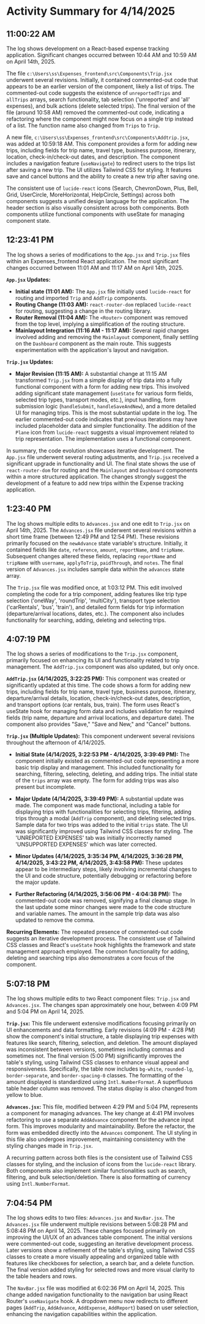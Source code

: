 # Activity Summary for 4/14/2025

## 11:00:22 AM
The log shows development on a React-based expense tracking application.  Significant changes occurred between 10:44 AM and 10:59 AM on April 14th, 2025.

The file `c:\Users\ss\Expenses_frontend\src\Components\Trip.jsx` underwent several revisions. Initially, it contained commented-out code that appears to be an earlier version of the component, likely a list of trips. The commented-out code suggests the existence of  `unreportedTrips` and `allTrips` arrays,  search functionality,  tab selection ('unreported' and 'all' expenses), and bulk actions (delete selected trips).  The final version of the file (around 10:58 AM)  removed the commented-out code, indicating a refactoring where the component might now focus on a single trip instead of a list.  The function name also changed from `Trips` to `Trip`.


A new file, `c:\Users\ss\Expenses_frontend\src\Components\Addtrip.jsx`, was added at 10:59:18 AM. This component provides a form for adding new trips, including fields for trip name, travel type, business purpose, itinerary, location, check-in/check-out dates, and description. The component includes a navigation feature (`useNavigate`) to redirect users to the trips list after saving a new trip.  The UI utilizes Tailwind CSS for styling.  It features save and cancel buttons and the ability to create a new trip after saving one.


The consistent use of `lucide-react` icons (Search, ChevronDown, Plus, Bell, Grid, UserCircle, MoreHorizontal, HelpCircle, Settings) across both components suggests a unified design language for the application.  The header section is also visually consistent across both components.  Both components utilize functional components with useState for managing component state.


## 12:23:41 PM
The log shows a series of modifications to the `App.jsx` and `Trip.jsx` files within an Expenses_frontend React application.  The most significant changes occurred between 11:01 AM and 11:17 AM on April 14th, 2025.

**`App.jsx` Updates:**

* **Initial state (11:01 AM):** The `App.jsx` file initially used `lucide-react` for routing and imported `Trip` and `AddTrip` components.
* **Routing Change (11:03 AM):**  `react-router-dom` replaced `lucide-react` for routing, suggesting a change in the routing library.
* **Router Removal (11:04 AM):**  The `<Router>` component was removed from the top level, implying a simplification of the routing structure.
* **Mainlayout Integration (11:16 AM - 11:17 AM):** Several rapid changes involved adding and removing the `Mainlayout` component, finally settling on  the `Dashboard` component as the main route.  This suggests experimentation with the application's layout and navigation.


**`Trip.jsx` Updates:**

* **Major Revision (11:15 AM):** A substantial change at 11:15 AM transformed `Trip.jsx` from a simple display of trip data into a fully functional component with a form for adding new trips. This involved adding significant state management (`useState` for various form fields, selected trip types, transport modes, etc.), input handling, form submission logic (`handleSubmit`, `handleSaveAndNew`), and a more detailed UI for managing trips.  This is the most substantial update in the log.  The earlier commented-out code indicates that previous iterations may have included placeholder data and simpler functionality.  The addition of the `Plane` icon from `lucide-react` suggests a visual improvement related to trip representation.  The implementation uses a functional component.


In summary, the code evolution showcases iterative development.  The `App.jsx` file underwent several routing adjustments, and `Trip.jsx` received a significant upgrade in functionality and UI.  The final state shows the use of `react-router-dom` for routing and the `Mainlayout` and `Dashboard` components within a more structured application. The changes strongly suggest the development of a feature to add new trips within the Expense tracking application.


## 1:23:40 PM
The log shows multiple edits to `Advances.jsx` and one edit to `Trip.jsx` on April 14th, 2025.  The `Advances.jsx` file underwent several revisions within a short time frame (between 12:49 PM and 12:54 PM).  These revisions primarily focused on the `newAdvance` state variable's structure. Initially, it contained fields like `date`, `reference`, `amount`, `reportName`, and `tripName`. Subsequent changes altered these fields, replacing `reportName` and `tripName` with `username`, `applyToTrip`, `paidThrough`, and `notes`. The final version of `Advances.jsx` includes sample data within the `advances` state array.


The `Trip.jsx` file was modified once, at 1:03:12 PM. This edit involved completing the code for a trip component, adding features like trip type selection ('oneWay', 'roundTrip', 'multiCity'), transport type selection ('carRentals', 'bus', 'train'), and detailed form fields for trip information (departure/arrival locations, dates, etc.). The component also includes functionality for searching, adding, deleting and selecting trips.


## 4:07:19 PM
The log shows a series of modifications to the `Trip.jsx` component,  primarily focused on enhancing its UI and functionality related to trip management.  The `AddTrip.jsx` component was also updated, but only once.

**`AddTrip.jsx` (4/14/2025, 3:22:25 PM):** This component was created or significantly updated at this time.  The code shows a form for adding new trips, including fields for trip name, travel type, business purpose, itinerary, departure/arrival details, location, check-in/check-out dates, description, and transport options (car rentals, bus, train).  The form uses React's useState hook for managing form data and includes validation for required fields (trip name, departure and arrival locations, and departure date).  The component also provides "Save," "Save and New," and "Cancel" buttons.


**`Trip.jsx` (Multiple Updates):**  This component underwent several revisions throughout the afternoon of 4/14/2025.

* **Initial State (4/14/2025, 3:22:53 PM - 4/14/2025, 3:39:49 PM):** The component initially existed as commented-out code representing a more basic trip display and management. This included functionality for searching, filtering, selecting, deleting, and adding trips.  The initial state of the `trips` array was empty.  The form for adding trips was also present but incomplete.

* **Major Update (4/14/2025, 3:39:49 PM):** A substantial update was made.  The component was made functional, including a table for displaying trips with functionalities for selecting trips, filtering, adding trips through a modal (`AddTrip` component), and deleting selected trips. Sample data for two trips was added to the initial `trips` state.  The UI was significantly improved using Tailwind CSS classes for styling. The 'UNREPORTED EXPENSES' tab was initially incorrectly named 'UNSUPPORTED EXPENSES' which was later corrected.

* **Minor Updates (4/14/2025, 3:35:34 PM, 4/14/2025, 3:36:28 PM, 4/14/2025, 3:43:22 PM, 4/14/2025, 3:43:58 PM):** These updates appear to be intermediary steps, likely involving incremental changes to the UI and code structure, potentially debugging or refactoring before the major update.

* **Further Refactoring (4/14/2025, 3:56:06 PM - 4:04:38 PM):** The commented-out code was removed, signifying a final cleanup stage.  In the last update some minor changes were made to the code structure and variable names. The amount in the sample trip data was also updated to remove the comma.


**Recurring Elements:**  The repeated presence of commented-out code suggests an iterative development process.  The consistent use of Tailwind CSS classes and React's `useState` hook highlights the framework and state management approach employed. The common functionality for adding, deleting and searching trips also demonstrates a core focus of the component.


## 5:07:18 PM
The log shows multiple edits to two React component files: `Trip.jsx` and `Advances.jsx`.  The changes span approximately one hour, between 4:09 PM and 5:04 PM on April 14, 2025.

**`Trip.jsx`:** This file underwent extensive modifications focusing primarily on UI enhancements and data formatting.  Early revisions (4:09 PM - 4:28 PM) show the component's initial structure, a table displaying trip expenses with features like search, filtering, selection, and deletion. The amount displayed was inconsistent between versions, sometimes including commas and sometimes not.  The final version (5:00 PM) significantly improves the table's styling, using Tailwind CSS classes to enhance visual appeal and responsiveness.  Specifically, the table now includes `bg-white`, `rounded-lg`, `border-separate`, and `border-spacing-0` classes. The formatting of the amount displayed is standardized using `Intl.NumberFormat`. A superfluous table header column was removed. The status display is also changed from yellow to blue.

**`Advances.jsx`:** This file, modified between 4:29 PM and 5:04 PM, represents a component for managing advances. The key change at 4:41 PM involves refactoring to use a separate `AddAdvance` component for the advance input form. This improves modularity and maintainability.  Before the refactor, the form was embedded directly into the `Advances` component.  The UI styling in this file also undergoes improvement, maintaining consistency with the styling changes made in `Trip.jsx`.


A recurring pattern across both files is the consistent use of Tailwind CSS classes for styling, and the inclusion of icons from the `lucide-react` library.  Both components also implement similar functionalities such as search, filtering, and bulk selection/deletion.  There is also formatting of currency using `Intl.NumberFormat`.


## 7:04:54 PM
The log shows edits to two files: `Advances.jsx` and `NavBar.jsx`.  The `Advances.jsx` file underwent multiple revisions between 5:08:28 PM and 5:08:48 PM on April 14, 2025. These changes focused primarily on improving the UI/UX of an advances table component.  The initial versions were commented-out code, suggesting an iterative development process.  Later versions show a refinement of the table's styling, using Tailwind CSS classes to create a more visually appealing and organized table with features like checkboxes for selection,  a search bar, and a delete function.  The final version added styling for selected rows and more visual clarity to the table headers and rows.

The `NavBar.jsx` file was modified at 6:02:36 PM on April 14, 2025. This change added navigation functionality to the navigation bar using React Router's `useNavigate` hook.  A dropdown menu now redirects to different pages (`AddTrip`, `AddAdvance`, `AddExpense`, `AddReport`) based on user selection, enhancing the navigation capabilities within the application.
